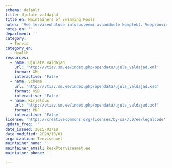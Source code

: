 ```yaml
---
schema: default
title: Ujulate valdajad
title_en: Maintainers of Swimming Pools
notes: 'Vee terviseohutuse infosüsteemi avaandmete komplekt. Veeproovide puhul esitatakse ainult avalikustamisele kuuluvad veeproovid. Veevärkide puhul esitatakse ainult järelevalve aluste veevärkide veeproovid. Veeallikate puhul esitatakse ainult kasutuses olevate veeallikate veeproovid. Veebileht: <a href="http://vtiav.sm.ee/?active_tab_id=A">http://vtiav.sm.ee/?active_tab_id=A</a>.'
notes_en: ''
department: ''
category:
  - Tervis
category_en:
  - Health
resources:
  - name: Ujulate valdajad
    url: 'http://vtiav.sm.ee/index.php/opendata/ujula_valdajad.xml'
    format: XML
    interactive: 'False'
  - name: Schema
    url: 'http://vtiav.sm.ee/index.php/opendata/ujula_valdajad.xsd'
    format: XSD
    interactive: 'False'
  - name: Kirjeldus
    url: 'http://vtiav.sm.ee/index.php/opendata/ujula_valdajad.pdf'
    format: PDF
    interactive: 'False'
license: 'https://creativecommons.org/licenses/by-sa/3.0/ee/legalcode'
update_freq: ''
date_issued: 2015/02/18
date_modified: 2020/10/01
organization: Terviseamet
maintainer_name: ''
maintainer_email: kesk@terviseamet.ee
maintainer_phone: ''

---
```

